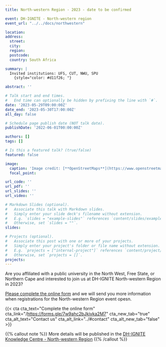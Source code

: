 ```yaml
---
title: North-western Region - 2023 - date to be confirmed

event: DH-IGNITE - North-western region
event_url: "../../docs/northwestern"

location: 
address:
  street: 
  city: 
  region: 
  postcode: 
  country: South Africa

summary: |
  Invited institutions: UFS, CUT, NWU, SPU
    {style="color: #d11f26; "} 

abstract: ''

# Talk start and end times.
#   End time can optionally be hidden by prefixing the line with `#`.
date: '2023-05-29T09:00:00Z'
date_end: '2023-05-30T17:00:00Z'
all_day: false

# Schedule page publish date (NOT talk date).
publishDate: '2022-06-01T00:00:00Z'

authors: []
tags: []

# Is this a featured talk? (true/false)
featured: false

image:
  caption: 'Image credit: [**OpenStreetMaps**](https://www.openstreetmap.org/#map=9/-29.3031/31.0254)'
  focal_point: 

url_code: ''
url_pdf: ''
url_slides: ''
url_video: ''

# Markdown Slides (optional).
#   Associate this talk with Markdown slides.
#   Simply enter your slide deck's filename without extension.
#   E.g. `slides = "example-slides"` references `content/slides/example-slides.md`.
#   Otherwise, set `slides = ""`.
slides:

# Projects (optional).
#   Associate this post with one or more of your projects.
#   Simply enter your project's folder or file name without extension.
#   E.g. `projects = ["internal-project"]` references `content/project/deep-learning/index.md`.
#   Otherwise, set `projects = []`.
projects:
---
```


Are you affiliated with a public university in the North West, Free State, or Northern Cape and interested to join us at DH-IGNITE North-western Region in 2023?

[Please complete the online form](https://forms.gle/7w9ahc2bJkivka2M7) and we will send you more information when registrations for the North-western Region event opesn.

{{< cta cta_text="Complete the online form" cta_link="/https://forms.gle/7w9ahc2bJkivka2M7" cta_new_tab="true" cta_alt_text="Contact us" cta_alt_link="../#contact" cta_alt_new_tab="false" >}}

{{% callout note %}}
More details will be published in the [DH-IGNITE Knowledge Centre - North-western Region](../../docs/northwestern)
{{% /callout %}}